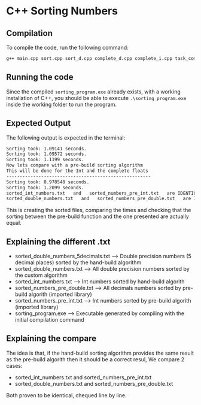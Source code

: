 # C++ Sorting Numbers

## Compilation

To compile the code, run the following command:

```bash
g++ main.cpp sort.cpp sort_d.cpp complete_d.cpp complete_i.cpp task_comp.cpp task_comp_d.cpp compare.cpp -o sorting_program
```
## Running the code

Since the compiled `sorting_program.exe` already exists, with a working installation of C++, you should be able to execute `.\sorting_program.exe` inside the working folder to run the program.

## Expected Output

The following output is expected in the terminal:

```bash
Sorting took: 1.09141 seconds.
Sorting took: 1.09572 seconds.
Sorting took: 1.1199 seconds.
Now lets compare with a pre-build sorting algorithm
This will be done for the Int and the complete floats
------------------------------------------------------
Sorting took: 0.978548 seconds.
Sorting took: 1.2099 seconds.
sorted_int_numbers.txt   and   sorted_numbers_pre_int.txt   are IDENTICAL
sorted_double_numbers.txt   and   sorted_numbers_pre_double.txt   are IDENTICAL
```
This is creating the sorted files, comparing the times and checking that the sorting between the pre-build function and the one presented are actually equal.

## Explaining the different .txt

* sorted_double_numbers_5decimals.txt --> Double precision numbers (5 decimal places) sorted by the hand-build algorithm
* sorted_double_numbers.txt           --> All double precision numbers sorted by the custom algorithm
* sorted_int_numbers.txt              --> Int numbers sorted by hand-build algorith
* sorted_numbers_pre_double.txt       --> All decimals numbers sorted by pre-build algorith (imported library)
* sorted_numbers_pre_int.txt          --> Int numbers sorted by pre-build algorith (imported library)
* sorting_program.exe                 --> Executable generated by compiling with the initial compilation command

## Explaining the compare

The idea is that, if the hand-build sorting algorithm provides the same result as the pre-build algorith then it should be a correct resul, We compare 2 cases:

* sorted_int_numbers.txt   and   sorted_numbers_pre_int.txt  
* sorted_double_numbers.txt   and   sorted_numbers_pre_double.txt

Both proven to be identical, chequed line by line.
